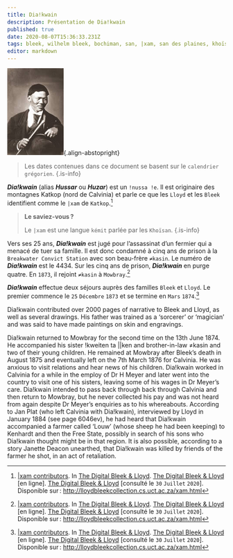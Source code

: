 ```yaml
---
title: Dia!kwain
description: Présentation de Dia!kwain
published: true
date: 2020-08-07T15:36:33.231Z
tags: bleek, wilhelm bleek, bochiman, san, |xam, san des plaines, khoïsan, bochiman des plaines, lloyd, l.c. lloyd, lucy catherine lloyd, famille bleek, dorothea francis bleek, d.f. bleek, breakwater convict station, lucy c. lloyd, lucy lloyd, narrateur, !kweiten ta ||ken, !nussa !e, dia!kwain, david, hoesar, hussar, huzar, katkop, montagne de katkop, famille lloyd, prisonnier, prisonnier de la breakwater convict station, ≠kasin
editor: markdown
---
```


![dia!kwain_public-domain.jpg](/images/personnalite/kemit/diakwain/dia!kwain_public-domain.jpg){.align-abstopright}

> Les dates contenues dans ce document se basent sur le `calendrier grégorien`.
{.is-info}

***Dia!kwain*** (alias ***Hussar*** ou ***Huzar***) est un `!nussa !e`. Il est originaire des montagnes Katkop (nord de Calvinia) et parle ce que les `Lloyd` et les `Bleek` identifient comme le `|xam` de `Katkop`.[^1]

> **Le saviez-vous ?**
>
> Le `|xam` est une langue `kémit` parlée par les `Khoïsan`.
{.is-info}

Vers ses 25 ans, ***Dia!kwain*** est jugé pour l’assassinat d’un fermier qui a menacé de tuer sa famille. Il est donc condamné à cinq ans de prison à la `Breakwater Convict Station` avec son beau-frère `≠kasin`. Le numéro de ***Dia!kwain*** est le 4434.
Sur les cinq ans de prison, ***Dia!kwain*** en purge quatre. En `1873`, il rejoint `≠kasin` à `Mowbray`.[^1]

***Dia!kwain*** effectue deux séjours auprès des familles `Bleek` et `Lloyd`. Le premier commence le `25` `Décembre` `1873` et se termine en `Mars` `1874`.[^1]

Dia!kwain contributed over 2000 pages of narrative to Bleek and Lloyd, as well as several drawings. His father was trained as a ‘sorcerer’ or ‘magician’ and was said to have made paintings on skin and engravings.

Dia!kwain returned to Mowbray for the second time on the 13th June 1874. He accompanied his sister !kweiten ta ||ken and brother-in-law ≠kasin and two of their young children. He remained at Mowbray after Bleek’s death in August 1875 and eventually left on the 7th March 1876 for Calvinia. He was anxious to visit relations and hear news of his children. Dia!kwain worked in Calvinia for a while in the employ of  Dr H Meyer and later went into the country to visit one of his sisters, leaving some of his wages in Dr Meyer’s care. Dia!kwain intended to pass back through back through Calvinia and then return to Mowbray, but he never collected his pay and was not heard from again despite Dr Meyer’s enquiries as to his whereabouts. According to Jan Plat (who left Calvinia with Dia!kwain), interviewed by Lloyd in January 1884 (see page 6046ev), he had heard that Dia!kwain accompanied a farmer called ‘Louw’ (whose sheep he had been keeping) to Kenhardt and then the Free State, possibly in search of his sons who Dia!kwain thought might be in that region. It is also possible, according to a story Janette Deacon unearthed, that Dia!kwain was killed by friends of the farmer he shot, in an act of retaliation.

[^1]: [|xam contributors](http://lloydbleekcollection.cs.uct.ac.za/xam.html). In [The Digital Bleek & Lloyd](http://lloydbleekcollection.cs.uct.ac.za). [The Digital Bleek & Lloyd](http://lloydbleekcollection.cs.uct.ac.za) [en ligne]. [The Digital Bleek & Lloyd](http://lloydbleekcollection.cs.uct.ac.za) [consulté le `30` `Juillet` `2020`]. Disponible sur : http://lloydbleekcollection.cs.uct.ac.za/xam.html